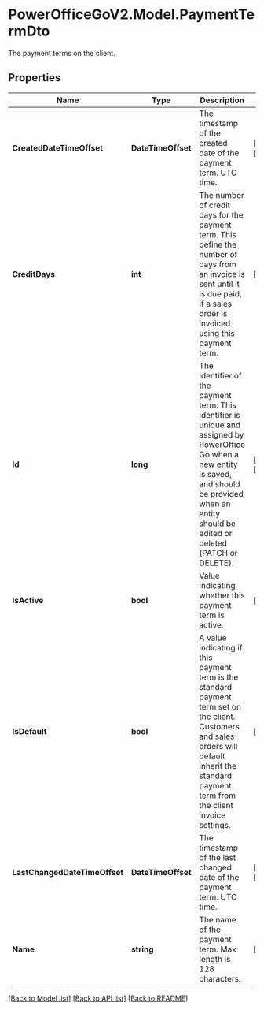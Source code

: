 # PowerOfficeGoV2.Model.PaymentTermDto
The payment terms on the client.

## Properties

Name | Type | Description | Notes
------------ | ------------- | ------------- | -------------
**CreatedDateTimeOffset** | **DateTimeOffset** | The timestamp of the created date of the payment term. UTC time. | [optional] [readonly] 
**CreditDays** | **int** | The number of credit days for the payment term.  This define the number of days from an invoice is sent until it is due paid, if a sales order is invoiced using this payment term. | [optional] 
**Id** | **long** | The identifier of the payment term.  This identifier is unique and assigned by PowerOffice Go when a new entity is saved, and should be provided when an entity should be edited or deleted (PATCH or DELETE). | [optional] [readonly] 
**IsActive** | **bool** | Value indicating whether this payment term is active. | [optional] 
**IsDefault** | **bool** | A value indicating if this payment term is the standard payment term set on the client.  Customers and sales orders will default inherit the standard payment term from the client invoice settings. | [optional] 
**LastChangedDateTimeOffset** | **DateTimeOffset** | The timestamp of the last changed date of the payment term. UTC time. | [optional] [readonly] 
**Name** | **string** | The name of the payment term.  Max length is 128 characters. | [optional] 

[[Back to Model list]](../../README.md#documentation-for-models) [[Back to API list]](../../README.md#documentation-for-api-endpoints) [[Back to README]](../../README.md)

